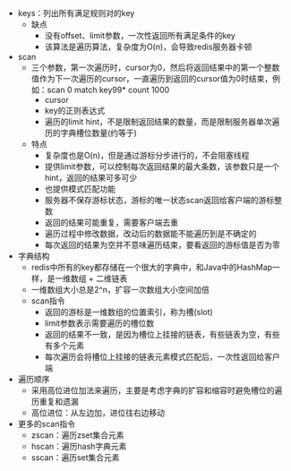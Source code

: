 - keys：列出所有满足规则对的key
  - 缺点
    - 没有offset、limit参数，一次性返回所有满足条件的key
    - 该算法是遍历算法，复杂度为O(n)，会导致redis服务器卡顿
- scan
  - 三个参数，第一次遍历时，cursor为0，然后将返回结果中的第一个整数值作为下一次遍历的cursor，一直遍历到返回的cursor值为0时结束，例如：scan 0 match key99* count 1000
    - cursor
    - key的正则表达式
    - 遍历的limit hint，不是限制返回结果的数量，而是限制服务器单次遍历的字典槽位数量(约等于)
  - 特点
    - 复杂度也是O(n)，但是通过游标分步进行的，不会阻塞线程
    - 提供limit参数，可以控制每次返回结果的最大条数，该参数只是一个hint，返回的结果可多可少
    - 也提供模式匹配功能
    - 服务器不保存游标状态，游标的唯一状态scan返回给客户端的游标整数
    - 返回的结果可能重复，需要客户端去重
    - 遍历过程中修改数据，改动后的数据能不能遍历到是不确定的
    - 每次返回的结果为空并不意味遍历结束，要看返回的游标值是否为零
- 字典结构
  - redis中所有的key都存储在一个很大的字典中，和Java中的HashMap一样，是一维数组 + 二维链表
  - 一维数组大小总是2^n，扩容一次数组大小空间加倍
  - scan指令
    - 返回的游标是一维数组的位置索引，称为槽(slot)
    - limit参数表示需要遍历的槽位数
    - 返回的结果不一致，是因为槽位上挂接的链表，有些链表为空，有些有多个元素
    - 每次遍历会将槽位上挂接的链表元素模式匹配后，一次性返回给客户端
- 遍历顺序
  - 采用高位进位加法来遍历，主要是考虑字典的扩容和缩容时避免槽位的遍历重复和遗漏
  - 高位进位：从左边加，进位往右边移动
- 更多的scan指令
  - zscan：遍历zset集合元素
  - hscan：遍历hash字典元素
  - sscan：遍历set集合元素